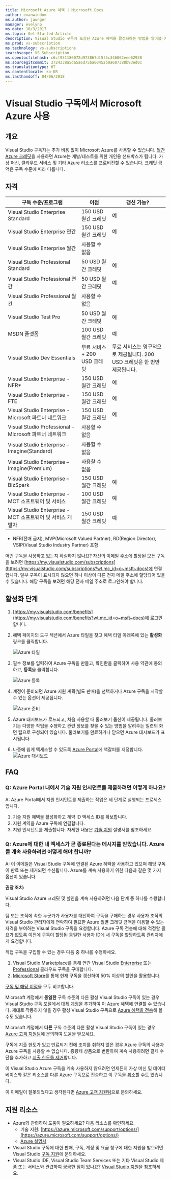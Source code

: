 ```yaml
---
title: Microsoft Azure 혜택 | Microsoft Docs
author: evanwindom
ms.author: jaunger
manager: evelynp
ms.date: 10/3/2017
ms.topic: Get-Started-Article
description: Visual Studio 구독에 포함된 Azure 혜택을 활성화하는 방법을 알아봅니다.
ms.prod: vs-subscription
ms.technology: vs-subscriptions
searchscope: VS Subscription
ms.openlocfilehash: c6cf951186072d973867df5f5c346062eee62938
ms.sourcegitcommit: 3724338a5da5a6d75ba00452b0a607388b93ed0c
ms.translationtype: HT
ms.contentlocale: ko-KR
ms.lasthandoff: 04/06/2018
---
```

# <a name="using-microsoft-azure-in-visual-studio-subscriptions"></a>Visual Studio 구독에서 Microsoft Azure 사용

## <a name="overview"></a>개요
Visual Studio 구독자는 추가 비용 없이 Microsoft Azure를 사용할 수 있습니다.  [월간 Azure 크레딧](https://azure.microsoft.com/pricing/member-offers/msdn-benefits-details/)을 사용하면 Azure는 개발/테스트를 위한 개인용 샌드박스가 됩니다.  가상 머신, 클라우드 서비스 및 기타 Azure 리소스를 프로비전할 수 있습니다.  크레딧 금액은 구독 수준에 따라 다릅니다. 

## <a name="eligibililty"></a>자격 

| 구독 수준/프로그램                                 | 이점                     | 갱신 가능?                                                   |
|--------------------------------------------------------------|-----------------------------|--------------------------------------------------------------|
| Visual Studio Enterprise Standard                            | 150 USD 월간 크레딧         |   예                                                        |
| Visual Studio Enterprise 연간                              | 150 USD 월간 크레딧         |   예                                                        |
| Visual Studio Enterprise 월간                             | 사용할 수 없음               |                                                              |
| Visual Studio Professional Standard                          | 50 USD 월간 크레딧          |   예                                                        |
| Visual Studio Professional 연간                            | 50 USD 월간 크레딧          |   예                                                        | 
| Visual Studio Professional 월간                           | 사용할 수 없음               |                                                              |
| Visual Studio Test Pro                                       | 50 USD 월간 크레딧          |   예                                                        |
| MSDN 플랫폼                                               | 100 USD 월간 크레딧         |   예                                                        |
| Visual Studio Dev Essentials                                 | 무료 서비스 + 200 USD 크레딧 | 무료 서비스는 영구적으로 제공됩니다.  200 USD 크레딧은 한 번만 제공됩니다.  |
| Visual Studio Enterprise - NFR*                              | 150 USD 월간 크레딧         |   예                                                        |
| Visual Studio Enterprise - FTE                               | 150 USD 월간 크레딧         |   예                                                        |
| Visual Studio Enterprise - Microsoft 파트너 네트워크         | 150 USD 월간 크레딧         |   예                                                        |
| Visual Studio Professional - Microsoft 파트너 네트워크       | 사용할 수 없음               |                                                              |
| Visual Studio Enterprise – Imagine(Standard)                | 사용할 수 없음               |                                                              |
| Visual Studio Enterprise – Imagine(Premium)                 | 사용할 수 없음               |                                                              |
| Visual Studio Enterprise – BizSpark                          | 150 USD 월간 크레딧         |   예                                                        |
| Visual Studio Enterprise - MCT 소프트웨어 및 서비스           | 100 USD 월간 크레딧         |   예                                                        |
| Visual Studio Enterprise - MCT 소프트웨어 및 서비스 개발자 | 150 USD 월간 크레딧         |   예                                                        |
* NFR(전매 금지), MVP(Microsoft Valued Partner), RD(Region Director), VSIP(Visual Studio Industry Partner) 포함  

어떤 구독을 사용하고 있는지 확실하지 않나요?  자신의 이메일 주소에 할당된 모든 구독을 보려면 [https://my.visualstudio.com/subscriptions](https://my.visualstudio.com/subscriptions?wt.mc_id=o~msft~docs)에 연결합니다. 일부 구독이 표시되지 않으면 하나 이상이 다른 전자 메일 주소에 할당되어 있을 수 있습니다.  해당 구독을 보려면 해당 전자 메일 주소로 로그인해야 합니다. 

## <a name="activation-steps"></a>활성화 단계

1.  [https://my.visualstudio.com/benefits](https://my.visualstudio.com/benefits?wt.mc_id=o~msft~docs)에 로그인합니다.

2.  혜택 페이지의 도구 섹션에서 Azure 타일을 찾고 혜택 타일 아래쪽에 있는 **활성화** 링크를 클릭합니다.   

    ![Azure 타일](_img\vs-azure\vs-azure-tile.png)

3.  필수 정보를 입력하여 Azure 구독을 만들고, 확인란을 클릭하여 사용 약관에 동의하고, **등록**을 클릭합니다. 

    ![Azure 등록](_img\vs-azure\vs-azure-sign-up-cropped.png)

4.  계정이 준비되면 Azure 지원 계획(별도 판매)을 선택하거나 Azure 구독을 시작할 수 있는 옵션이 제공됩니다.  

    ![Azure 준비](_img\vs-azure\vs-azure-getting-ready-cropped.png)
    
5.  Azure 대시보드가 로드되고, 처음 사용할 때 둘러보기 옵션이 제공됩니다.  둘러보기는 다양한 작업을 수행하고 관련 정보를 찾을 수 있는 방법을 알려주는 일련의 화면 팁으로 구성되어 있습니다.  둘러보기를 완료하거나 닫으면 Azure 대시보드가 표시됩니다. 

6.  나중에 쉽게 액세스할 수 있도록 [Azure Portal](https://portal.azure.com)에 책갈피를 지정합니다.
![Azure 대시보드](_img\vs-azure\vs-azure-dashboard-cropped.png)

## <a name="faq"></a>FAQ
### <a name="q-how-do-i-submit-a-technical-support-incident-from-within-the-azure-portal"></a>Q: Azure Portal 내에서 기술 지원 인시던트를 제출하려면 어떻게 하나요?
A: Azure Portal에서 지원 인시던트를 제출하는 작업은 세 단계로 실행되는 프로세스입니다.
1. 기술 지원 혜택을 활성화하고 계약 ID 액세스 ID를 확보합니다.
2. 지원 계약을 Azure 구독에 연결합니다. 
3. 지원 인시던트를 제출합니다.
자세한 내용은 [기술 지원](/visualstudio/subscriptions/vs-tech-support) 설명서를 참조하세요. 

### <a name="q-ive-received-a-message-stating-that-my-access-to-azure-will-end-soon--what-can-i-do-to-continue-using-azure"></a>Q: Azure에 대한 내 액세스가 곧 종료된다는 메시지를 받았습니다.  Azure를 계속 사용하려면 어떻게 해야 합니까?

A: 이 이메일은 Visual Studio 구독에 연결된 Azure 혜택을 사용하고 있으며 해당 구독이 만료 또는 제거되면 수신됩니다.  Azure를 계속 사용하기 위한 다음과 같은 몇 가지 옵션이 있습니다.

**권장 조치:**

Visual Studio Azure 크레딧 및 할인을 계속 사용하려면 다음 단계 중 하나를 수행합니다. 

팀 또는 조직에 속한 누군가가 사용자를 대신하여 구독을 구매하는 경우 사용자 조직의 Visual Studio 관리자에게 연락하여 필요한 Azure 월별 크레딧 금액을 이용할 수 있는 자격을 부여하는 Visual Studio 구독을 요청합니다.   Azure 구독 전송에 대해 걱정할 필요가 없도록 이전에 구독이 할당된 동일한 사용자 ID에 새 구독을 할당하도록 관리자에게 요청합니다.


직접 구독을 구입할 수 있는 경우 다음 중 하나를 수행하세요. 
1.  Visual Studio Marketplace를 통해 연간 Visual Studio [Enterprise](https://marketplace.visualstudio.com/items?itemName=ms.vs-enterprise-annual) 또는 [Professional](https://marketplace.visualstudio.com/items?itemName=ms.vs-professional-annual) 클라우드 구독을 구매합니다. 
2.  [Microsoft Store](https://www.microsoft.com/en-us/search/result.aspx?q=visual+studio+subscription)를 통해 현재 구독을 갱신하여 50% 이상의 할인을 활용합니다.

[구독 및 해당 이점](https://www.visualstudio.com/vs/pricing/)을 모두 비교합니다.

Microsoft 계정에서 **동일한** 구독 수준의 다른 활성 Visual Studio 구독이 있는 경우 Visual Studio 구독 포털에서 [대체 계정](/manage-vs-subscriptions#linking-my-subscription-to-existing-vsts-or-azure-subscriptions/)을 추가하여 이 Azure 혜택에 연결할 수 있습니다. 제대로 작동하지 않을 경우 활성 Visual Studio 구독으로 [Azure 혜택을 전송](/azure/billing/billing-subscription-transfer/)해 볼 수도 있습니다.

Microsoft 계정에서 **다른** 구독 수준의 다른 활성 Visual Studio 구독이 있는 경우 [Azure 고객 지원팀](https://portal.azure.com/#blade/Microsoft_Azure_Support/HelpAndSupportBlade)에 문의하여 도움을 받으세요.

구독에 지출 한도가 있고 만료되기 전에 조치를 취하지 않은 경우 Azure 구독의 사용자 Azure 구독을 사용할 수 없습니다. 종량제 상품으로 변환하여 계속 사용하려면 결제 수단을 추가하고 [지출 한도를 제거](/azure/billing/billing-spending-limit/)합니다.

이 Visual Studio Azure 구독을 계속 사용하지 않으려면 언제든지 가상 머신 및 데이터베이스와 같은 리소스를 다른 Azure 구독으로 전송하고 이 구독을 [취소](http://azure.microsoft.com/support/cancel-account/)할 수도 있습니다. 

이 이메일이 잘못되었다고 생각된다면 [Azure 고객 지원팀](https://portal.azure.com/#blade/Microsoft_Azure_Support/HelpAndSupportBlade)으로 문의하세요. 

## <a name="support-resources"></a>지원 리소스
-  Azure와 관련하여 도움이 필요하세요?  다음 리소스를 확인하세요.
    - 기술 지원: [https://azure.microsoft.com/support/options/](https://azure.microsoft.com/support/options/)
    - [Azure 설명서](/azure/)
-  Visual Studio 구독에 대한 판매, 구독, 계정 및 요금 청구에 대한 지원을 받으려면 Visual Studio [구독 지원](https://www.visualstudio.com/subscriptions/support/)에 문의하세요.
-  Visual Studio IDE, Visual Studio Team Services 또는 기타 Visual Studio 제품 또는 서비스와 관련하여 궁금한 점이 있나요?  [Visual Studio 지원](https://www.visualstudio.com/support/)을 참조하세요. 
